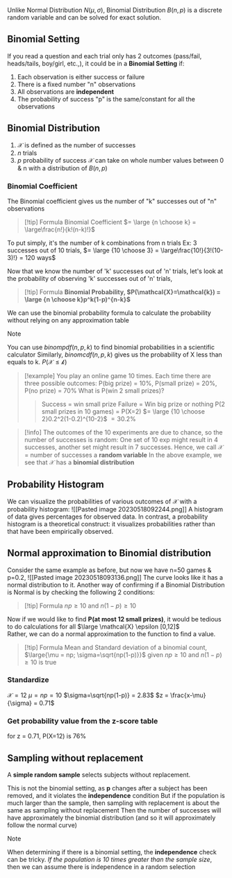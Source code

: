 Unlike Normal Distribution $N(\mu,\sigma)$, Binomial Distribution $B(n,p)$ is a discrete random variable and can be solved for exact solution.
## Binomial Setting
If you read a question and each trial only has 2 outcomes (pass/fail, heads/tails, boy/girl, etc.,), it could be in a **Binomial Setting** if:
1. Each observation is either success or failure
2. There is a fixed number "n" observations
3. All observations are **independent**
4. The probability of success "p" is the same/constant for all the observations

## Binomial Distribution
1. $\mathcal{X}$ is defined as the number of successes
2. $n$ trials
3. $p$ probability of success
$\mathcal{X}$ can take on whole number values between 0 & n with a distribution of $B(n,p)$

### Binomial Coefficient
The Binomial coefficient gives us the number of "k" successes out of "n" observations
> [!tip] Formula
> Binomial Coefficient $= \large {n \choose k} = \large\frac{n!}{k!(n-k)!}$

To put simply, it's the number of k combinations from n trials
Ex: 3 successes out of 10 trials,
$= \large {10 \choose 3} = \large\frac{10!}{3!(10-3)!} = 120 ways$

Now that we know the number of 'k' successes out of 'n' trials, let's look at the probability of observing 'k' successes out of 'n' trials,
> [!tip] Formula
>**Binomial Probability, $P(\mathcal{X}=\mathcal{k}) = \large {n \choose k}p^k(1-p)^{n-k}$**

We can use the binomial probability formula to calculate the probability without relying on any approximation table
> [!note]
> You can use $binompdf(n,p,k)$ to find binomial probabilities in a scientific calculator
> Similarly, $binomcdf(n,p,k)$ gives us the probability of X less than equals to k. $P(\mathcal{X} \le \mathcal{k})$

> [!example]
> You play an online game 10 times. Each time there are three possible outcomes: P(big prize) = 10%, P(small prize) = 20%, P(no prize) = 70%
> What is P(win 2 small prizes)?
> > Success = win small prize
> > Failure = Win big prize or nothing
> > P(2 small prizes in 10 games) = P(X=2)
> > $= \large {10 \choose 2}0.2^2(1-0.2)^{10-2}$
> > $= 30.2\%$

> [!info]
> The outcomes of the 10 experiments are due to chance, so the number of successes is random: One set of 10 exp might result in 4 successes, another set might result in 7 successes.
> Hence, we call $\mathcal{X}$ = number of successes a **random variable**
> In the above example, we see that $\mathcal{X}$ has a **binomial distribution**

## Probability Histogram
We can visualize the probabilities of various outcomes of $\mathcal{X}$ with a probability histogram:
![[Pasted image 20230518092244.png]]
A histogram of data gives percentages for observed data. In contrast, a probability histogram is a theoretical construct: it visualizes probabilities rather than that have been empirically observed.

## Normal approximation to Binomial distribution
Consider the same example as before, but now we have n=50 games & p=0.2,
![[Pasted image 20230518093136.png]]
The curve looks like it has a normal distribution to it. Another way of confirming if a Binomial Distribution is Normal is by checking the following 2 conditions:
> [!tip] Formula
>$np\ge10 \text{ and } n(1-p)\ge10$

Now if we would like to find **P(at most 12 small prizes)**, it would be tedious to do calculations for all $\large \mathcal{X}  \epsilon [0,12]$   
Rather, we can do a normal approximation to the function to find a value.

> [!tip] Formula
>Mean and Standard deviation of a binomial count, 
$\large{\mu = np; \sigma=\sqrt{np(1-p)}}$ given $np\ge10 \text{ and } n(1-p)\ge10$ is true

### Standardize
$\mathcal{X} = 12$
$\mu = np = 10$
$\sigma=\sqrt{np(1-p)} = 2.83$
	$z = \frac{x-\mu}{\sigma} = 0.71$
### Get probability value from the z-score table
for z = 0.71, P(X=12) is 76%

## Sampling without replacement
A **simple random sample** selects subjects without replacement.

This is not the binomial setting, as **p** changes after a subject has been removed, and it violates the **independence** condition
But if the population is much larger than the sample, then sampling with replacement is about the same as sampling without replacement
Then the number of successes will have approximately the binomial distribution (and so it will approximately follow the normal curve)

> [!note]
> When determining if there is a binomial setting, the **independence** check can be tricky. 
> 	*If the population is 10 times greater than the sample size*, then we can assume there is independence in a random selection
